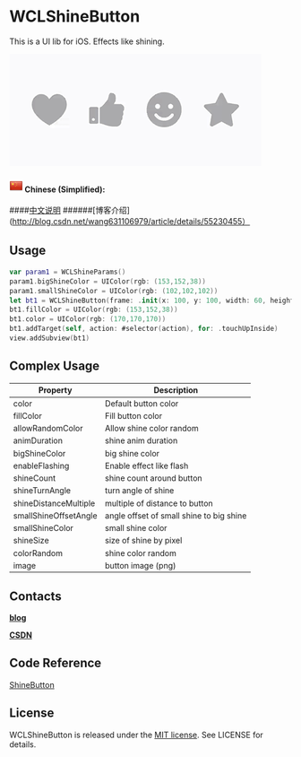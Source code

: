 # WCLShineButton
This is a UI lib for iOS. Effects like shining.

![](DemoGif.gif)

#### ![cn](https://raw.githubusercontent.com/gosquared/flags/master/flags/flags/shiny/24/China.png) **Chinese (Simplified)**: 
####[中文说明](README.zh.md)
######[博客介绍](http://blog.csdn.net/wang631106979/article/details/55230455）

## Usage

```swift
var param1 = WCLShineParams()
param1.bigShineColor = UIColor(rgb: (153,152,38))
param1.smallShineColor = UIColor(rgb: (102,102,102))
let bt1 = WCLShineButton(frame: .init(x: 100, y: 100, width: 60, height: 60), params: param1)
bt1.fillColor = UIColor(rgb: (153,152,38))
bt1.color = UIColor(rgb: (170,170,170))
bt1.addTarget(self, action: #selector(action), for: .touchUpInside)
view.addSubview(bt1)
```

## **Complex Usage**

| **Property**          | **Description**                          |
| --------------------- | ---------------------------------------- |
| color                 | Default button color                     |
| fillColor             | Fill button color                        |
| allowRandomColor      | Allow shine color random                 |
| animDuration          | shine anim duration                      |
| bigShineColor         | big shine color                          |
| enableFlashing        | Enable effect like flash                 |
| shineCount            | shine count around button                |
| shineTurnAngle        | turn angle of shine                      |
| shineDistanceMultiple | multiple of distance to button           |
| smallShineOffsetAngle | angle offset of small shine to big shine |
| smallShineColor       | small shine color                        |
| shineSize             | size of shine by pixel                   |
| colorRandom           | shine color random                       |
| image                 | button image (png)                       |

## **Contacts**

**[blog]( http:blog.imwcl.com)**

**[CSDN](http://blog.csdn.net/wang631106979)**

## Code Reference

[ShineButton](https://github.com/ChadCSong/ShineButton)

## **License**

WCLShineButton is released under the [MIT license](https://github.com/631106979/WCLShineButton/blob/master/LICENSE). See LICENSE for details.

